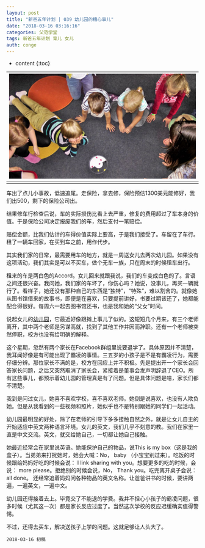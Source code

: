 ```yaml
---
layout: post
title: "新爸五年计划 | 039 幼儿园的糟心事儿"
date: "2018-03-16 03:16:16"
categories: 父范学堂
tags: 新爸五年计划 育儿 女儿
auth: conge
---
```

* content
{:toc}

|![](/assets/images/父范学堂/118382-9b994aad5007dae1.jpg)|
|:----:|
||

车出了点儿小事故，低速追尾。走保险，拿去修，保险预估1300美元能修好，我们出500，剩下的保险公司出。

结果修车行检查后说，车的实际损伤比看上去严重，修复的费用超过了车本身的价值。于是保险公司决定报废我们的车，然后支付一笔赔偿。

赔偿金额，比我们估计的车得价值实际上要高，于是我们接受了。车留在了车行。租了一辆车回家，在买到车之前，用作代步。

其实我们家的日常，最需要用车的地方，就是一周送女儿去两次幼儿园。如果没有这项活动，我们其实是可以不买车，做个无车一族，只在周末的时候租车出行。





租来的车是两白色的Accord。女儿回来就跟我说，我们的车变成白色的了。言语之间还很兴奋。我问她，我们家的车坏了，你伤心吗？她说，没事儿，再买一辆就行了。看样子，她还没有那种自己的东西是“独特”，“特殊”，难以割舍的。就像她从图书馆借来的故事书，即便是在喜欢，只要提前讲好，书要过期该还了，她都能配合得很好。每周六一起去图书馆还书，也是我和她的“父女”时间。

说起女儿的[幼儿园](https://www.jianshu.com/p/47ce8099495c)，它最近好像跟摊上事儿了似的。这短短几个月来，有三个老师离开，其中两个老师是另谋高就，找到了其他工作并因而辞职。还有一个老师被突然停职，校方也没有给明确的解释。

这个星期，忽然有两个家长在Facebook群组里说要退学了。具体原因并不清楚，我耳闻好像是有可能出现了霸凌的事情。三五岁的小孩子是不是有霸凌行为，需要仔细分辨。那位家长不满的是，校方在回应上并不积极。先是提出开一个家长会回答家长问题，之后又突然取消了家长会，紧接着是董事会发声明辞退了CEO。所有这些事儿，都预示着幼儿园的管理真是有了问题。但是具体问题是啥，家长们都不清楚。

我到是问过女儿，她喜不喜欢学校，喜不喜欢老师。她倒是说喜欢，也没有人欺负她。但是从我看到的一些视频和照片，她似乎也不是特别跟她的同学们一起活动。

幼儿园最明显的好处，除了在老师的引导下多多接触自然之外，就是让女儿自主的开始适应中英文两种语言环境。女儿的英文，我们几乎不刻意的教。我们在家里一直是中文交流。英文，就交给她自己，一切都让她自己接触。

她最近经常会在家里说英语。她能保护自己的物品，说This is my box（这是我的盒子）。当弟弟来打扰她时，她会大喊：No， baby （小宝宝别过来）。吃饭的时候跟给妈妈好吃的时候会说： I link sharing with you。想要更多的吃的时候，会说： more please。拒绝别的时候会说，No， Thank you。吃完离开桌子会说：all done。 还经常追着妈妈问各种物品的英文名称。让爸爸讲书的时候，要讲两遍，一遍英文，一遍中文。

幼儿园还得接着去上。毕竟交了不能退的学费。我并不担心小孩子的霸凌问题，很多时候（尤其这一次）都是家长反应过度了。当然这次学校的反应迟缓确实值得警惕。

不过，还得去买车，解决送孩子上学的问题。这就足够让人头大了。


```
2018-03-16 初稿
```
